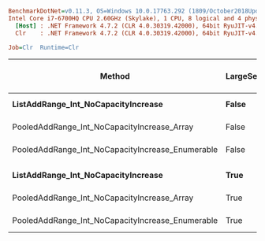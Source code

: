 ``` ini

BenchmarkDotNet=v0.11.3, OS=Windows 10.0.17763.292 (1809/October2018Update/Redstone5)
Intel Core i7-6700HQ CPU 2.60GHz (Skylake), 1 CPU, 8 logical and 4 physical cores
  [Host] : .NET Framework 4.7.2 (CLR 4.0.30319.42000), 64bit RyuJIT-v4.7.3324.0
  Clr    : .NET Framework 4.7.2 (CLR 4.0.30319.42000), 64bit RyuJIT-v4.7.3324.0

Job=Clr  Runtime=Clr  

```
|                                           Method | LargeSets |       Mean |     Error |    StdDev | Ratio | Gen 0/1k Op | Gen 1/1k Op | Gen 2/1k Op | Allocated Memory/Op |
|------------------------------------------------- |---------- |-----------:|----------:|----------:|------:|------------:|------------:|------------:|--------------------:|
|              **ListAddRange_Int_NoCapacityIncrease** |     **False** | **1,640.8 us** | **3.9986 us** | **3.5446 us** |  **1.00** |    **345.7031** |           **-** |           **-** |           **1088014 B** |
|      PooledAddRange_Int_NoCapacityIncrease_Array |     False |   701.8 us | 1.6897 us | 1.4979 us |  0.43 |           - |           - |           - |                   - |
| PooledAddRange_Int_NoCapacityIncrease_Enumerable |     False | 1,070.0 us | 2.5096 us | 2.3475 us |  0.65 |           - |           - |           - |                   - |
|                                                  |           |            |           |           |       |             |             |             |                     |
|              **ListAddRange_Int_NoCapacityIncrease** |      **True** |   **208.7 us** | **0.5962 us** | **0.5285 us** |  **1.00** |    **215.0879** |           **-** |           **-** |            **680816 B** |
|      PooledAddRange_Int_NoCapacityIncrease_Array |      True |   174.0 us | 0.3909 us | 0.3465 us |  0.83 |           - |           - |           - |                   - |
| PooledAddRange_Int_NoCapacityIncrease_Enumerable |      True |   158.3 us | 0.4358 us | 0.3863 us |  0.76 |           - |           - |           - |                   - |
